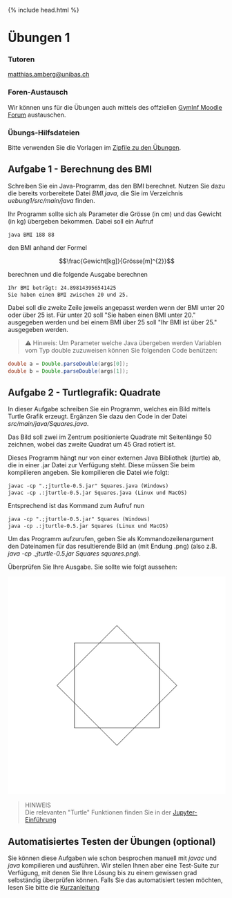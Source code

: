 {% include head.html %}
# Übungen 1

### Tutoren

[matthias.amberg@unibas.ch](mailto:matthias.amberg@unibas.ch)

### Foren-Austausch

Wir können uns für die Übungen auch mittels des offziellen [GymInf Moodle Forum](https://moodle.unifr.ch/mod/forum/view.php?id=673384) 
austauschen. 

### Übungs-Hilfsdateien

Bitte verwenden Sie die Vorlagen im [Zipfile zu den Übungen](https://github.com/andreas-forster/gyminf-programmieren/raw/master/docs/block1/uebung1.zip).


## Aufgabe 1 - Berechnung des BMI

Schreiben Sie ein Java-Programm, das den BMI berechnet. Nutzen Sie dazu die bereits vorbereitete Datei _BMI.java_, die Sie im Verzeichnis _uebung1/src/main/java_ finden.

Ihr Programm sollte sich als Parameter die Grösse (in cm) und das Gewicht (in kg) übergeben bekommen. Dabei soll ein Aufruf

```
java BMI 188 88
```

den BMI anhand der Formel

$$\frac{Gewicht[kg]}{Grösse[m]^{2}}$$

berechnen und die folgende Ausgabe berechnen

```
Ihr BMI beträgt: 24.898143956541425
Sie haben einen BMI zwischen 20 und 25.
```

Dabei soll die zweite Zeile jeweils angepasst werden wenn der BMI unter 20 oder über 25 ist. Für unter 20 soll "Sie haben einen BMI unter 20." ausgegeben werden und bei einem BMI über 25 soll "Ihr BMI ist über 25." ausgegeben werden.

> :warning: Hinweis: Um Parameter welche Java übergeben werden Variablen vom Typ double zuzuweisen können Sie folgenden Code benützen:

```java
double a = Double.parseDouble(args[0]);
double b = Double.parseDouble(args[1]);
```

## Aufgabe 2 - Turtlegrafik: Quadrate

In dieser Aufgabe schreiben Sie ein Programm, welches ein Bild mittels Turtle Grafik erzeugt. Ergänzen Sie dazu den Code in der Datei _src/main/java/Squares.java_.

Das Bild soll zwei im Zentrum positionierte Quadrate mit Seitenlänge 50 zeichnen, wobei das zweite Quadrat um 45 Grad rotiert ist.

Dieses Programm hängt nur von einer externen Java Bibliothek (jturtle) ab, die in einer .jar Datei zur Verfügung steht. Diese müssen Sie beim kompilieren angeben. Sie kompilieren die Datei wie folgt:

```
javac -cp ".;jturtle-0.5.jar" Squares.java (Windows)
javac -cp .:jturtle-0.5.jar Squares.java (Linux und MacOS)
```

Entsprechend ist das Kommand zum Aufruf nun
```
java -cp ".;jturtle-0.5.jar" Squares (Windows)
java -cp .:jturtle-0.5.jar Squares (Linux und MacOS)
```
Um das Programm aufzurufen, geben Sie als Kommandozeilenargument den Dateinamen für das resultierende Bild an (mit Endung .png) (also z.B. _java -cp .;jturtle-0.5.jar Squares squares.png_).

Überprüfen Sie Ihre Ausgabe. Sie sollte wie folgt aussehen:

![Turtle Squares](./images-uebung/turtle-squares.png)

> HINWEIS<br>
> Die relevanten "Turtle" Funktionen finden Sie in der [Jupyter-Einführung](https://nbviewer.jupyter.org/github/andreas-forster/gyminf-programmieren/blob/master/notebooks/JupyterEinfuehrung.ipynb)


## Automatisiertes Testen der Übungen (optional)

Sie können diese Aufgaben wie schon besprochen manuell mit _javac_ und _java_ kompilieren und ausführen. Wir stellen Ihnen aber eine Test-Suite zur Verfügung, mit denen Sie Ihre Lösung bis zu einem gewissen grad selbständig überprüfen können. Falls Sie das automatisiert testen möchten, lesen Sie bitte die [Kurzanleitung](kurzanleitung-gradle.md)
